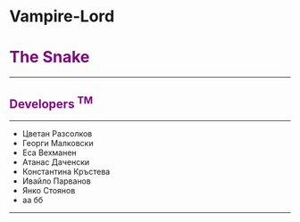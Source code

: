 # Vampire-Lord
<h1 style="color:purple">The Snake</h1>
<hr>
<p><h2 style="color:purple">Developers <sup>TM</sup></h2> </p>
<p>
<hr>
	<ul style="list-style-type:disc">
	<li>Цветан Разсолков</li>
	<li>Георги Малковски </li>
	<li>Еса Вехманен </li>
	<li>Атанас Даченски </li>
	<li>Константина Кръстева</li>
	<li>Ивайло Парванов </li>
	<li>Янко Стоянов </li>
	<li>аа бб </li>
	</ul>  
	<hr>
</p>

